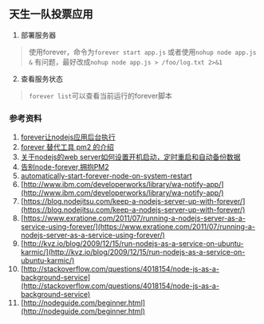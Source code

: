 天生一队投票应用
---

1.  部署服务器
>   使用forever，命令为`forever start app.js`
>   或者使用`nohup node app.js &`
>   有问题，最好改成`nohup node app.js > /foo/log.txt 2>&1`

2.  查看服务状态
>   `forever list`可以查看当前运行的forever脚本


### 参考资料
1.  [forever让nodejs应用后台执行](http://cnodejs.org/topic/5021c2cff767cc9a51e684e3)
2.  [forever 替代工具 pm2 的介绍](http://cnodejs.org/topic/51cc49e973c638f37042f7b4)
3.  [关于nodejs的web server如何设置开机启动，定时重启和自动备份数据](http://cnodejs.org/topic/50b22bfa637ffa4155ce29e9)
4.  [告别node-forever,拥抱PM2](http://cnodejs.org/topic/51f8c15144e76d216a588fcc)
5.  [automatically-start-forever-node-on-system-restart](http://stackoverflow.com/questions/13385029/automatically-start-forever-node-on-system-restart)
6.  [http://www.ibm.com/developerworks/library/wa-notify-app/](http://www.ibm.com/developerworks/library/wa-notify-app/)
7.  [https://blog.nodejitsu.com/keep-a-nodejs-server-up-with-forever/](https://blog.nodejitsu.com/keep-a-nodejs-server-up-with-forever/)
8.  [https://www.exratione.com/2011/07/running-a-nodejs-server-as-a-service-using-forever/](https://www.exratione.com/2011/07/running-a-nodejs-server-as-a-service-using-forever/)
9.  [http://kvz.io/blog/2009/12/15/run-nodejs-as-a-service-on-ubuntu-karmic/](http://kvz.io/blog/2009/12/15/run-nodejs-as-a-service-on-ubuntu-karmic/)
10. [http://stackoverflow.com/questions/4018154/node-js-as-a-background-service](http://stackoverflow.com/questions/4018154/node-js-as-a-background-service)
11. [http://nodeguide.com/beginner.html](http://nodeguide.com/beginner.html)
